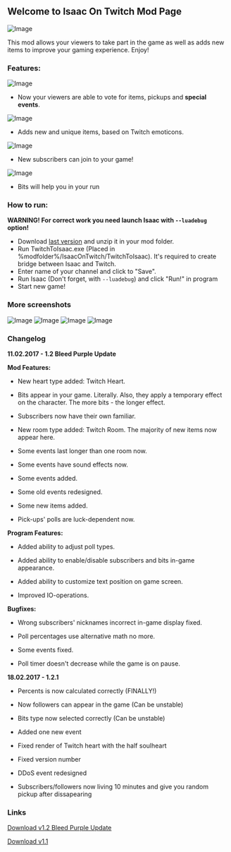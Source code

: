 ## Welcome to Isaac On Twitch Mod Page
![Image](https://vfstudio.github.io/IsaacOnTwitch/imgs/00.png)

This mod allows your viewers to take part in the game as well as adds new items to improve your gaming experience. Enjoy!


### Features:

![Image](https://vfstudio.github.io/IsaacOnTwitch/imgs/02.png)

- Now your viewers are able to vote for items, pickups and **special events**.

![Image](https://vfstudio.github.io/IsaacOnTwitch/imgs/03.png)

- Adds new and unique items, based on Twitch emoticons.

![Image](https://vfstudio.github.io/IsaacOnTwitch/imgs/04.png)

- New subscribers can join to your game!

![Image](https://vfstudio.github.io/IsaacOnTwitch/imgs/05.png)

- Bits will help you in your run


### How to run:
**WARNING! For correct work you need launch Isaac with `--luadebug` option!**

- Download [last version](https://vfstudio.github.io/IsaacOnTwitch/IsaacOnTwitch_v1.2.zip) and unzip it in your mod folder.
- Run TwitchToIsaac.exe (Placed in %modfolder%/IsaacOnTwitch/TwitchToIsaac). It's required to create bridge between Isaac and Twitch.
- Enter name of your channel and click to "Save".
- Run Isaac (Don't forget, with `--luadebug`) and click "Run!" in program
- Start new game!

### More screenshots

![Image](https://vfstudio.github.io/IsaacOnTwitch/imgs/01.png)
![Image](https://vfstudio.github.io/IsaacOnTwitch/imgs/06.png)
![Image](https://vfstudio.github.io/IsaacOnTwitch/imgs/07.png)
![Image](https://vfstudio.github.io/IsaacOnTwitch/imgs/08.png)

### Changelog

**11.02.2017 - 1.2 Bleed Purple Update**

__Mod Features:__

- New heart type added: Twitch Heart.

- Bits appear in your game. Literally. Also, they apply a temporary effect on the character. The more bits - the longer effect.

- Subscribers now have their own familiar.

- New room type added: Twitch Room. The majority of new items now appear here.

- Some events last longer than one room now.

- Some events have sound effects now.

- Some events added.

- Some old events redesigned.

- Some new items added.

- Pick-ups' polls are luck-dependent now.

__Program Features:__

- Added ability to adjust poll types.

- Added ability to enable/disable subscribers and bits in-game appearance.

- Added ability to customize text position on game screen.

- Improved IO-operations.

__Bugfixes:__

- Wrong subscribers' nicknames incorrect in-game display fixed.

- Poll percentages use alternative math no more.

- Some events fixed.

- Poll timer doesn't decrease while the game is on pause.

**18.02.2017 - 1.2.1**

- Percents is now calculated correctly (FINALLY!)

- Now followers can appear in the game (Can be unstable)

- Bits type now selected correctly (Can be unstable)

- Added one new event

- Fixed render of Twitch heart with the half soulheart

- Fixed version number

- DDoS event redesigned

- Subscribers/followers now living 10 minutes and give you random pickup after dissapearing

### Links
[Download v1.2 Bleed Purple Update](https://vfstudio.github.io/IsaacOnTwitch/IsaacOnTwitch_v1.2.zip)

[Download v1.1](https://vfstudio.github.io/IsaacOnTwitch/IsaacOnTwitch_v1.1.zip)